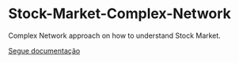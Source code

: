 # Stock-Market-Complex-Network
Complex Network approach on how to understand Stock Market.


[Segue documentação](https://github.com/brunoRenzo6/Stock-Market-Complex-Network/blob/main/COMPLEX%20NETWORKS%20APLLIED%20TO%20THE%20STOCK%20MARKET.pdf "Segue documentação")

